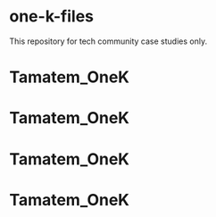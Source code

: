 # one-k-files
This repository for tech community case studies only.
# Tamatem_OneK
# Tamatem_OneK
# Tamatem_OneK
# Tamatem_OneK

